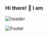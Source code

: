 ### Hi there! 👋 I am

<!--
**mooseonpark/mooseonpark** is a ✨ _special_ ✨ repository because its `README.md` (this file) appears on your GitHub profile.

Here are some ideas to get you started:

- 🔭 I’m currently working on ...
- 🌱 I’m currently learning ...
- 👯 I’m looking to collaborate on ...
- 🤔 I’m looking for help with ...
- 💬 Ask me about ...
- 📫 How to reach me: ...
- 😄 Pronouns: ...
- ⚡ Fun fact: ...
-->

![header](https://capsule-render.vercel.app/api?type=waving&color=c4ffa0&text=%20Mooseon,%20fe%20Dev%20&height=180&fontSize=45&animation=twinkling&fontAlignY=34&fontColor=f6f3d4)

![Footer](https://capsule-render.vercel.app/api?type=waving&color=c4ffa0&height=180&section=footer)
